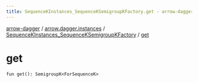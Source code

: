 ```yaml
---
title: SequenceKInstances_SequenceKSemigroupKFactory.get - arrow-dagger
---
```


[arrow-dagger](../../index.html) / [arrow.dagger.instances](../index.html) / [SequenceKInstances_SequenceKSemigroupKFactory](index.html) / [get](./get.html)

# get

`fun get(): SemigroupK<ForSequenceK>`